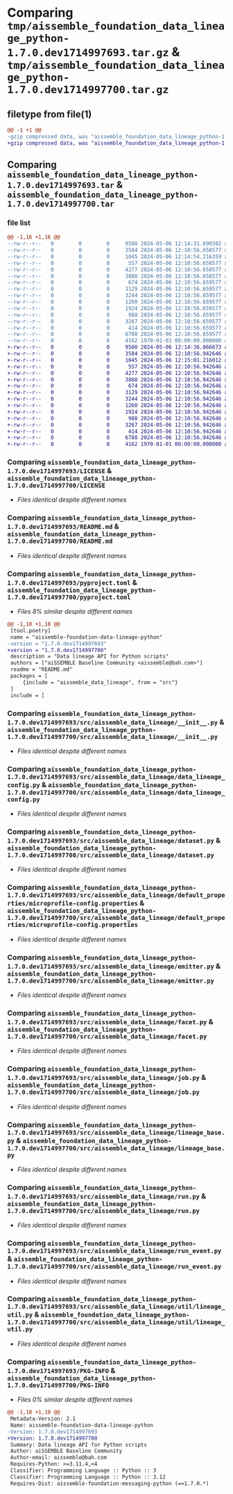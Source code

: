 # Comparing `tmp/aissemble_foundation_data_lineage_python-1.7.0.dev1714997693.tar.gz` & `tmp/aissemble_foundation_data_lineage_python-1.7.0.dev1714997700.tar.gz`

## filetype from file(1)

```diff
@@ -1 +1 @@
-gzip compressed data, was "aissemble_foundation_data_lineage_python-1.7.0.dev1714997693.tar", max compression
+gzip compressed data, was "aissemble_foundation_data_lineage_python-1.7.0.dev1714997700.tar", max compression
```

## Comparing `aissemble_foundation_data_lineage_python-1.7.0.dev1714997693.tar` & `aissemble_foundation_data_lineage_python-1.7.0.dev1714997700.tar`

### file list

```diff
@@ -1,16 +1,16 @@
--rw-r--r--   0        0        0     9580 2024-05-06 12:14:31.690382 aissemble_foundation_data_lineage_python-1.7.0.dev1714997693/LICENSE
--rw-r--r--   0        0        0     3584 2024-05-06 12:10:56.658577 aissemble_foundation_data_lineage_python-1.7.0.dev1714997693/README.md
--rw-r--r--   0        0        0     1045 2024-05-06 12:14:54.216359 aissemble_foundation_data_lineage_python-1.7.0.dev1714997693/pyproject.toml
--rw-r--r--   0        0        0      557 2024-05-06 12:10:56.658577 aissemble_foundation_data_lineage_python-1.7.0.dev1714997693/src/aissemble_data_lineage/__init__.py
--rw-r--r--   0        0        0     4277 2024-05-06 12:10:56.658577 aissemble_foundation_data_lineage_python-1.7.0.dev1714997693/src/aissemble_data_lineage/data_lineage_config.py
--rw-r--r--   0        0        0     3888 2024-05-06 12:10:56.658577 aissemble_foundation_data_lineage_python-1.7.0.dev1714997693/src/aissemble_data_lineage/dataset.py
--rw-r--r--   0        0        0      674 2024-05-06 12:10:56.659577 aissemble_foundation_data_lineage_python-1.7.0.dev1714997693/src/aissemble_data_lineage/default_properties/microprofile-config.properties
--rw-r--r--   0        0        0     3129 2024-05-06 12:10:56.659577 aissemble_foundation_data_lineage_python-1.7.0.dev1714997693/src/aissemble_data_lineage/emitter.py
--rw-r--r--   0        0        0     3244 2024-05-06 12:10:56.659577 aissemble_foundation_data_lineage_python-1.7.0.dev1714997693/src/aissemble_data_lineage/facet.py
--rw-r--r--   0        0        0     1260 2024-05-06 12:10:56.659577 aissemble_foundation_data_lineage_python-1.7.0.dev1714997693/src/aissemble_data_lineage/job.py
--rw-r--r--   0        0        0     1924 2024-05-06 12:10:56.659577 aissemble_foundation_data_lineage_python-1.7.0.dev1714997693/src/aissemble_data_lineage/lineage_base.py
--rw-r--r--   0        0        0      988 2024-05-06 12:10:56.659577 aissemble_foundation_data_lineage_python-1.7.0.dev1714997693/src/aissemble_data_lineage/run.py
--rw-r--r--   0        0        0     3267 2024-05-06 12:10:56.659577 aissemble_foundation_data_lineage_python-1.7.0.dev1714997693/src/aissemble_data_lineage/run_event.py
--rw-r--r--   0        0        0      414 2024-05-06 12:10:56.659577 aissemble_foundation_data_lineage_python-1.7.0.dev1714997693/src/aissemble_data_lineage/transport.py
--rw-r--r--   0        0        0     6788 2024-05-06 12:10:56.659577 aissemble_foundation_data_lineage_python-1.7.0.dev1714997693/src/aissemble_data_lineage/util/lineage_util.py
--rw-r--r--   0        0        0     4162 1970-01-01 00:00:00.000000 aissemble_foundation_data_lineage_python-1.7.0.dev1714997693/PKG-INFO
+-rw-r--r--   0        0        0     9580 2024-05-06 12:14:36.866673 aissemble_foundation_data_lineage_python-1.7.0.dev1714997700/LICENSE
+-rw-r--r--   0        0        0     3584 2024-05-06 12:10:56.942646 aissemble_foundation_data_lineage_python-1.7.0.dev1714997700/README.md
+-rw-r--r--   0        0        0     1045 2024-05-06 12:15:01.216012 aissemble_foundation_data_lineage_python-1.7.0.dev1714997700/pyproject.toml
+-rw-r--r--   0        0        0      557 2024-05-06 12:10:56.942646 aissemble_foundation_data_lineage_python-1.7.0.dev1714997700/src/aissemble_data_lineage/__init__.py
+-rw-r--r--   0        0        0     4277 2024-05-06 12:10:56.942646 aissemble_foundation_data_lineage_python-1.7.0.dev1714997700/src/aissemble_data_lineage/data_lineage_config.py
+-rw-r--r--   0        0        0     3888 2024-05-06 12:10:56.942646 aissemble_foundation_data_lineage_python-1.7.0.dev1714997700/src/aissemble_data_lineage/dataset.py
+-rw-r--r--   0        0        0      674 2024-05-06 12:10:56.942646 aissemble_foundation_data_lineage_python-1.7.0.dev1714997700/src/aissemble_data_lineage/default_properties/microprofile-config.properties
+-rw-r--r--   0        0        0     3129 2024-05-06 12:10:56.942646 aissemble_foundation_data_lineage_python-1.7.0.dev1714997700/src/aissemble_data_lineage/emitter.py
+-rw-r--r--   0        0        0     3244 2024-05-06 12:10:56.942646 aissemble_foundation_data_lineage_python-1.7.0.dev1714997700/src/aissemble_data_lineage/facet.py
+-rw-r--r--   0        0        0     1260 2024-05-06 12:10:56.942646 aissemble_foundation_data_lineage_python-1.7.0.dev1714997700/src/aissemble_data_lineage/job.py
+-rw-r--r--   0        0        0     1924 2024-05-06 12:10:56.942646 aissemble_foundation_data_lineage_python-1.7.0.dev1714997700/src/aissemble_data_lineage/lineage_base.py
+-rw-r--r--   0        0        0      988 2024-05-06 12:10:56.942646 aissemble_foundation_data_lineage_python-1.7.0.dev1714997700/src/aissemble_data_lineage/run.py
+-rw-r--r--   0        0        0     3267 2024-05-06 12:10:56.942646 aissemble_foundation_data_lineage_python-1.7.0.dev1714997700/src/aissemble_data_lineage/run_event.py
+-rw-r--r--   0        0        0      414 2024-05-06 12:10:56.942646 aissemble_foundation_data_lineage_python-1.7.0.dev1714997700/src/aissemble_data_lineage/transport.py
+-rw-r--r--   0        0        0     6788 2024-05-06 12:10:56.942646 aissemble_foundation_data_lineage_python-1.7.0.dev1714997700/src/aissemble_data_lineage/util/lineage_util.py
+-rw-r--r--   0        0        0     4162 1970-01-01 00:00:00.000000 aissemble_foundation_data_lineage_python-1.7.0.dev1714997700/PKG-INFO
```

### Comparing `aissemble_foundation_data_lineage_python-1.7.0.dev1714997693/LICENSE` & `aissemble_foundation_data_lineage_python-1.7.0.dev1714997700/LICENSE`

 * *Files identical despite different names*

### Comparing `aissemble_foundation_data_lineage_python-1.7.0.dev1714997693/README.md` & `aissemble_foundation_data_lineage_python-1.7.0.dev1714997700/README.md`

 * *Files identical despite different names*

### Comparing `aissemble_foundation_data_lineage_python-1.7.0.dev1714997693/pyproject.toml` & `aissemble_foundation_data_lineage_python-1.7.0.dev1714997700/pyproject.toml`

 * *Files 8% similar despite different names*

```diff
@@ -1,10 +1,10 @@
 [tool.poetry]
 name = "aissemble-foundation-data-lineage-python"
-version = "1.7.0.dev1714997693"
+version = "1.7.0.dev1714997700"
 description = "Data lineage API for Python scripts"
 authors = ["aiSSEMBLE Baseline Community <aissemble@bah.com>"]
 readme = "README.md"
 packages = [
     {include = "aissemble_data_lineage", from = "src"}
 ]
 include = [
```

### Comparing `aissemble_foundation_data_lineage_python-1.7.0.dev1714997693/src/aissemble_data_lineage/__init__.py` & `aissemble_foundation_data_lineage_python-1.7.0.dev1714997700/src/aissemble_data_lineage/__init__.py`

 * *Files identical despite different names*

### Comparing `aissemble_foundation_data_lineage_python-1.7.0.dev1714997693/src/aissemble_data_lineage/data_lineage_config.py` & `aissemble_foundation_data_lineage_python-1.7.0.dev1714997700/src/aissemble_data_lineage/data_lineage_config.py`

 * *Files identical despite different names*

### Comparing `aissemble_foundation_data_lineage_python-1.7.0.dev1714997693/src/aissemble_data_lineage/dataset.py` & `aissemble_foundation_data_lineage_python-1.7.0.dev1714997700/src/aissemble_data_lineage/dataset.py`

 * *Files identical despite different names*

### Comparing `aissemble_foundation_data_lineage_python-1.7.0.dev1714997693/src/aissemble_data_lineage/default_properties/microprofile-config.properties` & `aissemble_foundation_data_lineage_python-1.7.0.dev1714997700/src/aissemble_data_lineage/default_properties/microprofile-config.properties`

 * *Files identical despite different names*

### Comparing `aissemble_foundation_data_lineage_python-1.7.0.dev1714997693/src/aissemble_data_lineage/emitter.py` & `aissemble_foundation_data_lineage_python-1.7.0.dev1714997700/src/aissemble_data_lineage/emitter.py`

 * *Files identical despite different names*

### Comparing `aissemble_foundation_data_lineage_python-1.7.0.dev1714997693/src/aissemble_data_lineage/facet.py` & `aissemble_foundation_data_lineage_python-1.7.0.dev1714997700/src/aissemble_data_lineage/facet.py`

 * *Files identical despite different names*

### Comparing `aissemble_foundation_data_lineage_python-1.7.0.dev1714997693/src/aissemble_data_lineage/job.py` & `aissemble_foundation_data_lineage_python-1.7.0.dev1714997700/src/aissemble_data_lineage/job.py`

 * *Files identical despite different names*

### Comparing `aissemble_foundation_data_lineage_python-1.7.0.dev1714997693/src/aissemble_data_lineage/lineage_base.py` & `aissemble_foundation_data_lineage_python-1.7.0.dev1714997700/src/aissemble_data_lineage/lineage_base.py`

 * *Files identical despite different names*

### Comparing `aissemble_foundation_data_lineage_python-1.7.0.dev1714997693/src/aissemble_data_lineage/run.py` & `aissemble_foundation_data_lineage_python-1.7.0.dev1714997700/src/aissemble_data_lineage/run.py`

 * *Files identical despite different names*

### Comparing `aissemble_foundation_data_lineage_python-1.7.0.dev1714997693/src/aissemble_data_lineage/run_event.py` & `aissemble_foundation_data_lineage_python-1.7.0.dev1714997700/src/aissemble_data_lineage/run_event.py`

 * *Files identical despite different names*

### Comparing `aissemble_foundation_data_lineage_python-1.7.0.dev1714997693/src/aissemble_data_lineage/util/lineage_util.py` & `aissemble_foundation_data_lineage_python-1.7.0.dev1714997700/src/aissemble_data_lineage/util/lineage_util.py`

 * *Files identical despite different names*

### Comparing `aissemble_foundation_data_lineage_python-1.7.0.dev1714997693/PKG-INFO` & `aissemble_foundation_data_lineage_python-1.7.0.dev1714997700/PKG-INFO`

 * *Files 0% similar despite different names*

```diff
@@ -1,10 +1,10 @@
 Metadata-Version: 2.1
 Name: aissemble-foundation-data-lineage-python
-Version: 1.7.0.dev1714997693
+Version: 1.7.0.dev1714997700
 Summary: Data lineage API for Python scripts
 Author: aiSSEMBLE Baseline Community
 Author-email: aissemble@bah.com
 Requires-Python: >=3.11.4,<4
 Classifier: Programming Language :: Python :: 3
 Classifier: Programming Language :: Python :: 3.12
 Requires-Dist: aissemble-foundation-messaging-python (==1.7.0.*)
```

